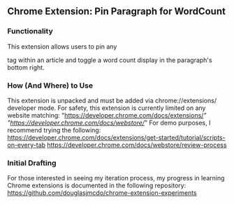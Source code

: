 ## Chrome Extension: Pin Paragraph for WordCount
### Functionality
This extension allows users to pin any <p> tag within an article and toggle a word count display in the paragraph's bottom right.

### How (And Where) to Use
This extension is unpacked and must be added via chrome://extensions/ developer mode.
For safety, this extension is currently limited on any website matching:
        "https://developer.chrome.com/docs/extensions/*"
        "https://developer.chrome.com/docs/webstore/*"
For demo purposes, I recommend trying the following: 
    https://developer.chrome.com/docs/extensions/get-started/tutorial/scripts-on-every-tab
    https://developer.chrome.com/docs/webstore/review-process

### Initial Drafting
For those interested in seeing my iteration process, my progress in learning Chrome extensions is documented in the following repository:
https://github.com/douglasjmcdo/chrome-extension-experiments 